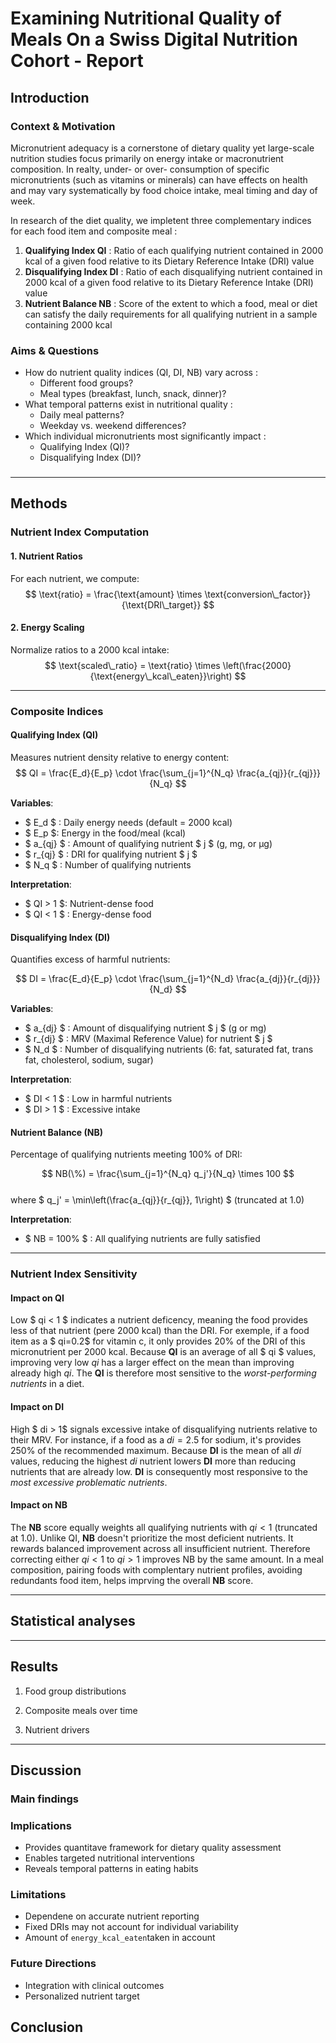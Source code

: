 # Examining Nutritional Quality of Meals On a Swiss Digital Nutrition Cohort - Report

## Introduction
### Context & Motivation

Micronutrient adequacy is a cornerstone of dietary quality yet large-scale nutrition studies focus primarily on energy intake or macronutrient composition. In realty, under- or over- consumption of specific micronutrients (such as vitamins or minerals) can have effects on health and may vary systematically by food choice intake, meal timing and day of week.

In research of the diet quality, we impletent three complementary indices for each food item and composite meal :

1. **Qualifying Index QI** : Ratio of each qualifying nutrient contained in 2000 kcal of a given food relative to its Dietary Reference Intake (DRI) value
2. **Disqualifying Index DI** : Ratio of each disqualifying nutrient contained in 2000 kcal of a given food relative to its Dietary Reference Intake (DRI) value
3. **Nutrient Balance NB** : Score of the extent to which a food, meal or diet can satisfy the daily requirements for all qualifying nutrient in a sample containing 2000 kcal


### Aims & Questions
- How do nutrient quality indices (QI, DI, NB) vary across :
    - Different food groups?
    - Meal types (breakfast, lunch, snack, dinner)?
- What temporal patterns exist in nutritional quality :
    - Daily meal patterns?
    - Weekday vs. weekend differences?
- Which individual micronutrients most significantly impact :
    - Qualifying Index (QI)?
    - Disqualifying Index (DI)?

###
---

## Methods 


### **Nutrient Index Computation**

#### **1. Nutrient Ratios**  
For each nutrient, we compute:  
$$
\text{ratio} = \frac{\text{amount} \times \text{conversion\_factor}}{\text{DRI\_target}}
$$

#### **2. Energy Scaling**  
Normalize ratios to a 2000 kcal intake:  
$$
\text{scaled\_ratio} = \text{ratio} \times \left(\frac{2000}{\text{energy\_kcal\_eaten}}\right)
$$

---

### **Composite Indices**

#### **Qualifying Index (QI)**  
Measures nutrient density relative to energy content:  
$$
QI = \frac{E_d}{E_p} \cdot \frac{\sum_{j=1}^{N_q} \frac{a_{qj}}{r_{qj}}}{N_q}
$$

**Variables**:  
- $ E_d $ : Daily energy needs (default = 2000 kcal)
- $ E_p $: Energy in the food/meal (kcal)  
- $ a_{qj} $ : Amount of qualifying nutrient $ j $ (g, mg, or µg)
- $ r_{qj} $ : DRI for qualifying nutrient $ j $ 
- $ N_q $ : Number of qualifying nutrients

**Interpretation**:  
- $ QI > 1 $: Nutrient-dense food
- $ QI < 1 $ : Energy-dense food



#### **Disqualifying Index (DI)**  
Quantifies excess of harmful nutrients:  

$$
DI = \frac{E_d}{E_p} \cdot \frac{\sum_{j=1}^{N_d} \frac{a_{dj}}{r_{dj}}}{N_d}
$$

**Variables**:  
- $ a_{dj} $ : Amount of disqualifying nutrient $ j $ (g or mg)
- $ r_{dj} $ : MRV (Maximal Reference Value) for nutrient $ j $
- $ N_d $ : Number of disqualifying nutrients (6: fat, saturated fat, trans fat, cholesterol, sodium, sugar)

**Interpretation**:  
- $ DI < 1 $ : Low in harmful nutrients
- $ DI > 1 $ : Excessive intake


#### **Nutrient Balance (NB)**  
Percentage of qualifying nutrients meeting 100% of DRI:  

$$
NB(\%) = \frac{\sum_{j=1}^{N_q} q_j'}{N_q} \times 100
$$  
where $ q_j' = \min\left(\frac{a_{qj}}{r_{qj}}, 1\right) $ (truncated at 1.0)

**Interpretation**:  
- $ NB = 100\% $ : All qualifying nutrients are fully satisfied

--- 

### **Nutrient Index Sensitivity**

#### **Impact on QI**

Low $ qi < 1 $ indicates a nutrient deficency, meaning the food provides less of that nutrient (pere 2000 kcal) than the DRI. For exemple, if a food item as a $ qi=0.2$ for vitamin c, it only provides 20% of the DRI of this micronutrient per 2000 kcal. Because **QI** is an average of all $ qi $ values, improving very low $qi$ has a larger effect on the mean than improving already high $qi$. The **QI** is therefore most sensitive to the *worst-performing nutrients* in a diet.

#### **Impact on DI**

High $ di > 1$ signals excessive intake of disqualifying nutrients relative to their MRV. For instance, if a food as a $di = 2.5$ for sodium, it's provides 250% of the recommended maximum. Because **DI** is the mean of all $di$ values, reducing the highest $di$ nutrient lowers **DI** more than reducing nutrients that are already low. **DI** is consequently most responsive to the *most excessive problematic nutrients*. 

#### **Impact on NB**

The **NB** score equally weights all qualifying nutrients with $qi < 1$ (truncated at 1.0). Unlike QI, **NB** doesn't prioritize the most deficient nutrients. It rewards balanced improvement across all insufficient nutrient. Therefore correcting either $qi < 1$ to $qi > 1$ improves NB by the same amount. In a meal composition, pairing foods with complentary nutrient profiles, avoiding redundants food item, helps imprving the overall **NB** score.


--- 
## Statistical analyses


---


## Results
1. Food group distributions

2. Composite meals over time

3. Nutrient drivers
---

## Discussion
### Main findings

### Implications
- Provides quantitave framework for dietary quality assessment
- Enables targeted nutritional interventions
- Reveals temporal patterns in eating habits

### Limitations
- Dependene on accurate nutrient reporting
- Fixed DRIs may not account for individual variability
- Amount of `energy_kcal_eaten`taken in account 

### Future Directions
- Integration with clinical outcomes
- Personalized nutrient target


## Conclusion
